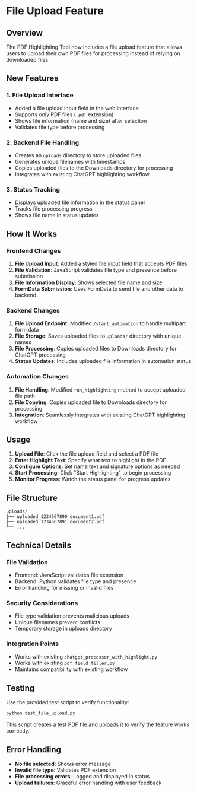 # File Upload Feature

## Overview

The PDF Highlighting Tool now includes a file upload feature that allows users to upload their own PDF files for processing instead of relying on downloaded files.

## New Features

### 1. File Upload Interface

- Added a file upload input field in the web interface
- Supports only PDF files (`.pdf` extension)
- Shows file information (name and size) after selection
- Validates file type before processing

### 2. Backend File Handling

- Creates an `uploads` directory to store uploaded files
- Generates unique filenames with timestamps
- Copies uploaded files to the Downloads directory for processing
- Integrates with existing ChatGPT highlighting workflow

### 3. Status Tracking

- Displays uploaded file information in the status panel
- Tracks file processing progress
- Shows file name in status updates

## How It Works

### Frontend Changes

1. **File Upload Input**: Added a styled file input field that accepts PDF files
2. **File Validation**: JavaScript validates file type and presence before submission
3. **File Information Display**: Shows selected file name and size
4. **FormData Submission**: Uses FormData to send file and other data to backend

### Backend Changes

1. **File Upload Endpoint**: Modified `/start_automation` to handle multipart form data
2. **File Storage**: Saves uploaded files to `uploads/` directory with unique names
3. **File Processing**: Copies uploaded files to Downloads directory for ChatGPT processing
4. **Status Updates**: Includes uploaded file information in automation status

### Automation Changes

1. **File Handling**: Modified `run_highlighting` method to accept uploaded file path
2. **File Copying**: Copies uploaded file to Downloads directory for processing
3. **Integration**: Seamlessly integrates with existing ChatGPT highlighting workflow

## Usage

1. **Upload File**: Click the file upload field and select a PDF file
2. **Enter Highlight Text**: Specify what text to highlight in the PDF
3. **Configure Options**: Set name text and signature options as needed
4. **Start Processing**: Click "Start Highlighting" to begin processing
5. **Monitor Progress**: Watch the status panel for progress updates

## File Structure

```
uploads/
├── uploaded_1234567890_document1.pdf
├── uploaded_1234567891_document2.pdf
└── ...
```

## Technical Details

### File Validation

- Frontend: JavaScript validates file extension
- Backend: Python validates file type and presence
- Error handling for missing or invalid files

### Security Considerations

- File type validation prevents malicious uploads
- Unique filenames prevent conflicts
- Temporary storage in uploads directory

### Integration Points

- Works with existing `chatgpt_processor_with_highlight.py`
- Works with existing `pdf_field_filler.py`
- Maintains compatibility with existing workflow

## Testing

Use the provided test script to verify functionality:

```bash
python test_file_upload.py
```

This script creates a test PDF file and uploads it to verify the feature works correctly.

## Error Handling

- **No file selected**: Shows error message
- **Invalid file type**: Validates PDF extension
- **File processing errors**: Logged and displayed in status
- **Upload failures**: Graceful error handling with user feedback
